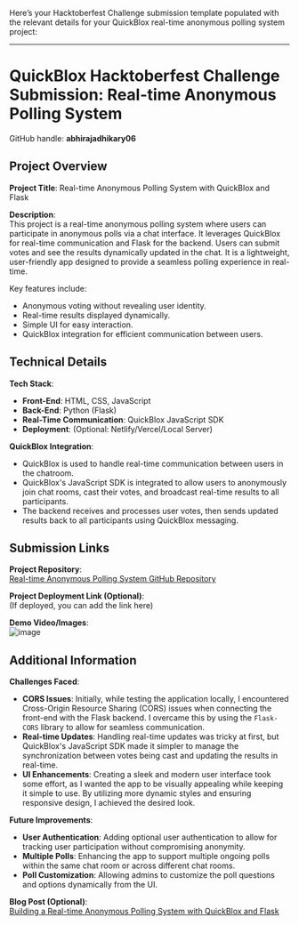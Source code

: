 Here’s your Hacktoberfest Challenge submission template populated with the relevant details for your QuickBlox real-time anonymous polling system project:

---

# QuickBlox Hacktoberfest Challenge Submission: Real-time Anonymous Polling System

GitHub handle: **abhirajadhikary06**

## Project Overview

**Project Title**: Real-time Anonymous Polling System with QuickBlox and Flask

**Description**:  
This project is a real-time anonymous polling system where users can participate in anonymous polls via a chat interface. It leverages QuickBlox for real-time communication and Flask for the backend. Users can submit votes and see the results dynamically updated in the chat. It is a lightweight, user-friendly app designed to provide a seamless polling experience in real-time.

Key features include:
- Anonymous voting without revealing user identity.
- Real-time results displayed dynamically.
- Simple UI for easy interaction.
- QuickBlox integration for efficient communication between users.

## Technical Details

**Tech Stack**:  
- **Front-End**: HTML, CSS, JavaScript  
- **Back-End**: Python (Flask)  
- **Real-Time Communication**: QuickBlox JavaScript SDK  
- **Deployment**: (Optional: Netlify/Vercel/Local Server)

**QuickBlox Integration**:  
- QuickBlox is used to handle real-time communication between users in the chatroom.
- QuickBlox's JavaScript SDK is integrated to allow users to anonymously join chat rooms, cast their votes, and broadcast real-time results to all participants.
- The backend receives and processes user votes, then sends updated results back to all participants using QuickBlox messaging.

## Submission Links

**Project Repository**:  
[Real-time Anonymous Polling System GitHub Repository](https://github.com/abhirajadhikary06/polling-app.git)

**Project Deployment Link (Optional)**:  
(If deployed, you can add the link here)

**Demo Video/Images**:  
![image](https://github.com/user-attachments/assets/eea83fd8-efc7-4f41-a749-6a1e828f5808)


## Additional Information

**Challenges Faced**:  
- **CORS Issues**: Initially, while testing the application locally, I encountered Cross-Origin Resource Sharing (CORS) issues when connecting the front-end with the Flask backend. I overcame this by using the `Flask-CORS` library to allow for seamless communication.
- **Real-time Updates**: Handling real-time updates was tricky at first, but QuickBlox's JavaScript SDK made it simpler to manage the synchronization between votes being cast and updating the results in real-time.
- **UI Enhancements**: Creating a sleek and modern user interface took some effort, as I wanted the app to be visually appealing while keeping it simple to use. By utilizing more dynamic styles and ensuring responsive design, I achieved the desired look.

**Future Improvements**:  
- **User Authentication**: Adding optional user authentication to allow for tracking user participation without compromising anonymity.
- **Multiple Polls**: Enhancing the app to support multiple ongoing polls within the same chat room or across different chat rooms.
- **Poll Customization**: Allowing admins to customize the poll questions and options dynamically from the UI.

**Blog Post (Optional)**:  
[Building a Real-time Anonymous Polling System with QuickBlox and Flask](https://dev.to/abhirajadhikary06/building-a-real-time-anonymous-polling-system-with-quickblox-and-flask-7gj)
